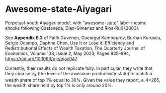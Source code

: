 # Awesome-state-Aiyagari

Perpetual-youth Aiyagari model, with "awesome-state" labor income shocks following Castaneda, Diaz-Gimenez and Rios-Rull (2003). 

See **Appendix E.3** of Fatih Guvenen, Gueorgui Kambourov, Burhan Kuruscu, Sergio Ocampo, Daphne Chen, Use It or Lose It: Efficiency and Redistributional Effects of Wealth Taxation, The Quarterly Journal of Economics, Volume 138, Issue 2, May 2023, Pages 835–894, https://doi.org/10.1093/qje/qjac047 

Currently, their results do not replicate fully. In particular, they write that they choose $e_4$ (the level of the awesome productivity state) to match a wealth share of top 1% equal to 30%. Given the value they report, e_4=265, the wealth share held by top 1% is only around 20%.
